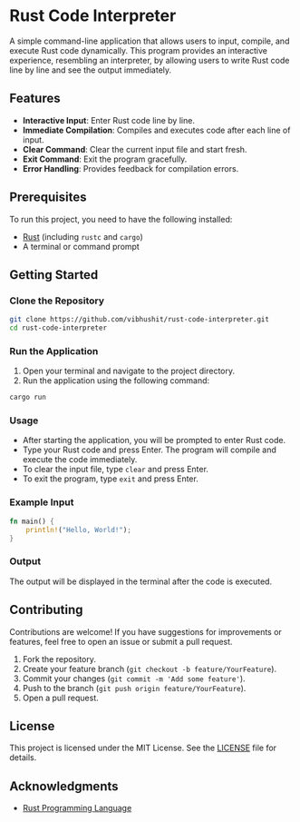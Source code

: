 # Rust Code Interpreter

A simple command-line application that allows users to input, compile, and execute Rust code dynamically. This program provides an interactive experience, resembling an interpreter, by allowing users to write Rust code line by line and see the output immediately.

## Features

- **Interactive Input**: Enter Rust code line by line.
- **Immediate Compilation**: Compiles and executes code after each line of input.
- **Clear Command**: Clear the current input file and start fresh.
- **Exit Command**: Exit the program gracefully.
- **Error Handling**: Provides feedback for compilation errors.

## Prerequisites

To run this project, you need to have the following installed:

- [Rust](https://www.rust-lang.org/tools/install) (including `rustc` and `cargo`)
- A terminal or command prompt

## Getting Started

### Clone the Repository

```bash
git clone https://github.com/vibhushit/rust-code-interpreter.git
cd rust-code-interpreter
```

### Run the Application

1. Open your terminal and navigate to the project directory.
2. Run the application using the following command:

```bash
cargo run
```

### Usage

- After starting the application, you will be prompted to enter Rust code.
- Type your Rust code and press Enter. The program will compile and execute the code immediately.
- To clear the input file, type `clear` and press Enter.
- To exit the program, type `exit` and press Enter.

### Example Input

```rust
fn main() {
    println!("Hello, World!");
}
```

### Output

The output will be displayed in the terminal after the code is executed.

## Contributing

Contributions are welcome! If you have suggestions for improvements or features, feel free to open an issue or submit a pull request.

1. Fork the repository.
2. Create your feature branch (`git checkout -b feature/YourFeature`).
3. Commit your changes (`git commit -m 'Add some feature'`).
4. Push to the branch (`git push origin feature/YourFeature`).
5. Open a pull request.

## License

This project is licensed under the MIT License. See the [LICENSE](LICENSE) file for details.

## Acknowledgments

- [Rust Programming Language](https://www.rust-lang.org/)